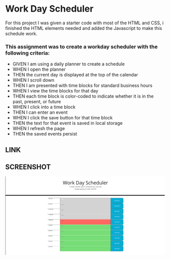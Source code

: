 # Work Day Scheduler 
For this project I was given a starter code with most of the HTML and CSS, i finished the HTML elements needed and added the Javascript to make this schedule work. 

### This assignment was to create a workday scheduler with the following criteria:

* GIVEN I am using a daily planner to create a schedule
* WHEN I open the planner
* THEN the current day is displayed at the top of the calendar
* WHEN I scroll down
* THEN I am presented with time blocks for standard business hours
* WHEN I view the time blocks for that day
* THEN each time block is color-coded to indicate whether it is in the past, present,  or future
* WHEN I click into a time block
* THEN I can enter an event
* WHEN I click the save button for that time block
* THEN the text for that event is saved in local storage
* WHEN I refresh the page
* THEN the saved events persist

## LINK

## SCREENSHOT
![alt image](/assets/images/workday-screenshot.png?raw=true)